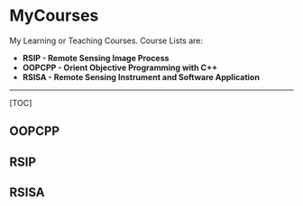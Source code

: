 # MyCourses
My Learning or Teaching Courses. Course Lists are:
- **RSIP - Remote Sensing Image Process**
- **OOPCPP - Orient Objective Programming with C++**
- **RSISA - Remote Sensing Instrument and Software Application**
---

[TOC]

## OOPCPP

## RSIP

## RSISA
